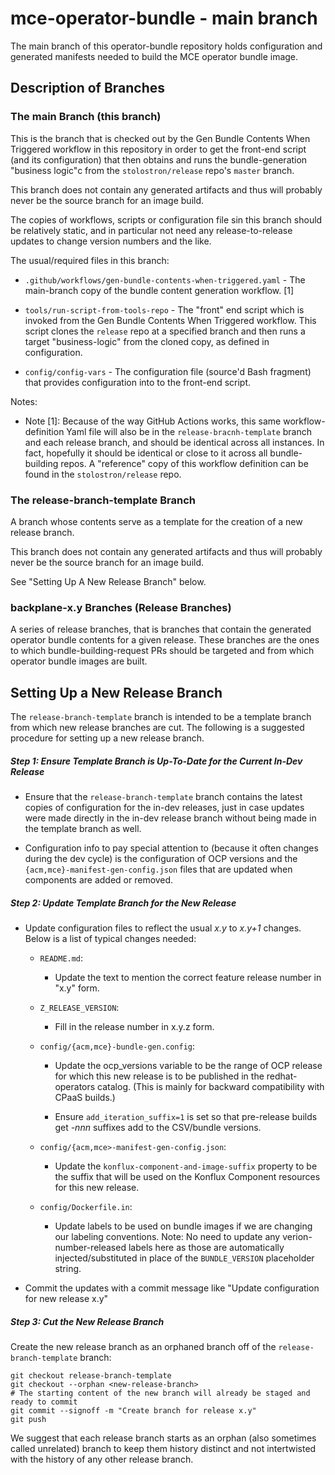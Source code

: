 # mce-operator-bundle - main branch

The main branch of this operator-bundle repository holds configuration and generated
manifests needed to build the MCE operator bundle image.

## Description of Branches

### The main Branch (this branch)

This is the branch that is checked out by the Gen Bundle Contents When Triggered workflow in this
repository in order to get the front-end script (and its configuration) that then obtains and runs
the bundle-generation "business logic"c from the `stolostron/release` repo's `master` branch.

This branch does not contain any generated artifacts and thus will probably never be the source
branch for an image build.

The copies of workflows, scripts or configuration file sin this branch should be relatively static,
and in particular not need any release-to-release updates to change version numbers and the like.

The usual/required files in this branch:

- `.github/workflows/gen-bundle-contents-when-triggered.yaml` - The main-branch copy of the bundle
content generation workflow.  [1]

- `tools/run-script-from-tools-repo` - The "front" end script which is invoked from the
Gen Bundle Contents When Triggered workflow.  This script clones the `release` repo at a
specified branch and then runs a target "business-logic" from the cloned copy, as defined
in configuration.

- `config/config-vars` - The configuration file (source'd Bash fragment) that provides
configuration into to the front-end script.

Notes:

- Note [1]: Because of the way GitHub Actions works, this same workflow-definition Yaml file
will also be in the `release-bracnh-template` branch and each release branch, and should
be identical across all instances. In fact, hopefully it should be identical or close to
it across all bundle-building repos.  A "reference" copy of this workflow definition can be
found in the `stolostron/release` repo.

### The release-branch-template Branch

A branch whose contents serve as a template for the creation of a new release branch. 

This branch does not contain any generated artifacts and thus will probably never be the
source branch for an image build.

See "Setting Up A New Release Branch" below.

### backplane-x.y Branches (Release Branches)

A series of release branches, that is branches that contain the generated operator bundle contents
for a given release.  These branches are the ones to which bundle-building-request PRs should be
targeted and from which operator bundle images are built.


## Setting Up a New Release Branch

The `release-branch-template` branch is intended to be a template branch from which new release
branches are cut.  The following is a suggested procedure for setting up  a new release branch.

##### Step 1: Ensure Template Branch is Up-To-Date for  the Current In-Dev Release

- Ensure that the `release-branch-template` branch contains the latest copies of configuration
for the in-dev releases, just in case updates were made directly in the in-dev release branch
without being made in the template branch as well.

- Configuration info to pay special attention to (because it often changes during the dev cycle) is
the configuration of OCP versions and the `{acm,mce}-manifest-gen-config.json` files that are
updated when components are added or removed.

##### Step 2: Update Template Branch for the New Release

- Update configuration files to reflect the usual *x.y* to *x.y+1* changes.  Below is a  list of
typical changes needed:

  - `README.md`:
    - Update the text to mention the correct feature release number in "x.y" form.

  - `Z_RELEASE_VERSION`:
    - Fill in the release number in x.y.z form.

  - `config/{acm,mce}-bundle-gen.config`:
    - Update the ocp_versions variable to be the range of OCP release for which this  new release
      is to be published in the redhat-operators catalog.  (This is mainly for backward compatibility
      with CPaaS builds.)

    - Ensure `add_iteration_suffix=1` is set so that pre-release builds get *-nnn* suffixes add to
      the CSV/bundle versions.

  - `config/{acm,mce>-manifest-gen-config.json`:
    - Update the `konflux-component-and-image-suffix` property to be the suffix that will be
      used on the Konflux Component resources for this new release.

  - `config/Dockerfile.in`:
    - Update labels to be used on bundle images if we are changing our labeling conventions.
       Note: No need to update any verion-number-released labels here as those are automatically
      injected/substituted in place of the `BUNDLE_VERSION` placeholder string.

- Commit the updates with a commit message like "Update configuration for new release x.y"

##### Step 3: Cut the New Release Branch

Create the new release branch as an orphaned branch off of the `release-branch-template` branch:

```
git checkout release-branch-template
git checkout --orphan <new-release-branch>
# The starting content of the new branch will already be staged and ready to commit
git commit --signoff -m "Create branch for release x.y"
git push
```

We suggest that each release branch starts as an orphan (also sometimes called unrelated) branch to
keep them history distinct and not intertwisted with the history of any other release branch.
